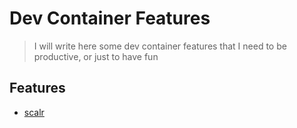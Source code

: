 # Dev Container Features

> I will write here some dev container features that I need to be productive, or just to have fun

## Features

* [scalr](./src/opentofu/README.md)
